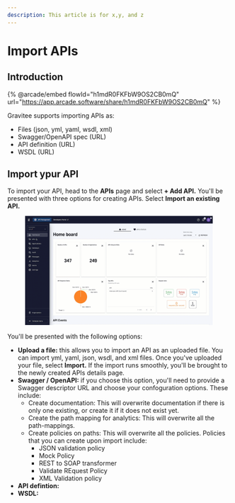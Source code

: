 ```yaml
---
description: This article is for x,y, and z
---
```


# Import APIs

## Introduction

{% @arcade/embed flowId="h1mdR0FKFbW9OS2CB0mQ" url="https://app.arcade.software/share/h1mdR0FKFbW9OS2CB0mQ" %}

Gravitee supports importing APIs as:

* Files (json, yml, yaml, wsdl, xml)
* Swagger/OpenAPI spec (URL)
* API definition (URL)
* WSDL (URL)

###

## Import ypur API

To import your API, head to the **APIs** page and select **+ Add API.** You'll be presented with three options for creating APIs. Select **Import an existing API.**&#x20;

<figure><img src="../../.gitbook/assets/Import API first steps.gif" alt=""><figcaption></figcaption></figure>

You'll be presented with the following options:

* **Upload a file:** this allows you to import an API as an uploaded file. You can import yml, yaml, json, wsdl, and xml files. Once you've uploaded your file, select **Import.** If the import runs smoothly, you'll be brought to the newly created APIs details page.&#x20;
* **Swagger / OpenAPI:** if you choose this option, you'll need to provide a Swagger descriptor URL and choose your confoguration options. These include:
  * Create documentation: This will overwrite documentation if there is only one existing, or create it if it does not exist yet.
  * Create the path mapping for analytics: This will overwrite all the path-mappings.
  * Create policies on paths: This will overwrite all the policies. Policies that you can create upon import include:
    * JSON validation policy
    * Mock Policy
    * REST to SOAP transformer
    * Validate REquest Policy
    * XML Validation policy
* **API defintion:**
* **WSDL:**
